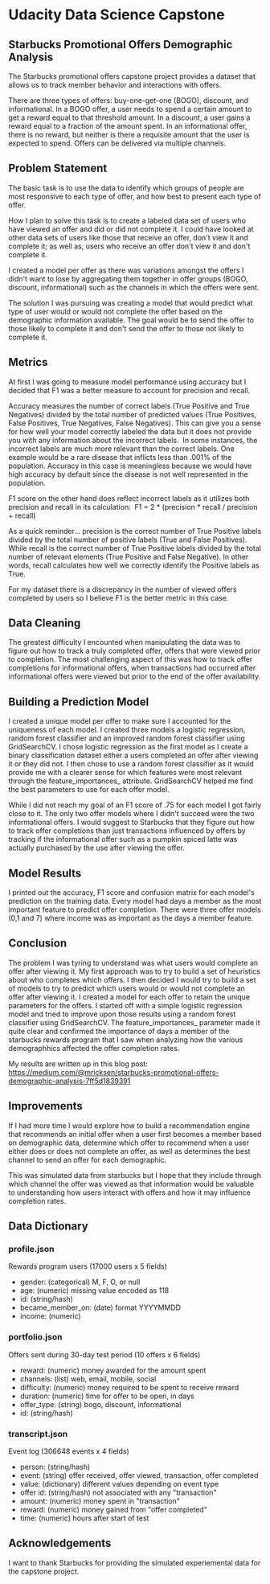# Udacity Data Science Capstone

## Starbucks Promotional Offers Demographic Analysis
The Starbucks promotional offers capstone project provides a dataset that allows us to track member behavior and interactions with offers. 

There are three types of offers: buy-one-get-one (BOGO), discount, and informational. In a BOGO offer, a user needs to spend a certain amount to get a reward equal to that threshold amount. In a discount, a user gains a reward equal to a fraction of the amount spent. In an informational offer, there is no reward, but neither is there a requisite amount that the user is expected to spend. Offers can be delivered via multiple channels.

## Problem Statement
The basic task is to use the data to identify which groups of people are most responsive to each type of offer, and how best to present each type of offer.

How I plan to solve this task is to create a labeled data set of users who have viewed an offer and did or did not complete it. I could have looked at other data sets of users like those that receive an offer, don't view it and complete it; as well as, users who receive an offer don't view it and don't complete it. 

I created a model per offer as there was variations amongst the offers I didn't want to lose by aggregating them together in offer groups (BOGO, discount, informational) such as the channels in which the offers were sent. 

The solution I was pursuing was creating a model that would predict what type of user would or would not complete the offer based on the demographic information available. The goal would be to send the offer to those likely to complete it and don't send the offer to those not likely to complete it. 

## Metrics
At first I was going to measure model performance using accuracy but I decided that F1 was a better measure to account for precision and recall. 

Accuracy measures the number of correct labels (True Positive and True Negatives) divided by the total number of predicted values (True Positives, False Positives, True Negatives, False Negatives). This can give you a sense for how well your model correctly labeled the data but it does not provide you with any information about the incorrect labels. 
In some instances, the incorrect labels are much more relevant than the correct labels. One example would be a rare disease that inflicts less than .001% of the population. Accuracy in this case is meaningless because we would have high accuracy by default since the disease is not well represented in the population. 

F1 score on the other hand does reflect incorrect labels as it utilizes both precision and recall in its calculation: 
F1 = 2 * (precision * recall / precision + recall)

As a quick reminder… precision is the correct number of True Positive labels divided by the total number of positive labels (True and False Positives). While recall is the correct number of True Positive labels divided by the total number of relevant elements (True Positive and False Negative). In other words, recall calculates how well we correctly identify the Positive labels as True. 

For my dataset there is a discrepancy in the number of viewed offers completed by users so I believe F1 is the better metric in this case.



## Data Cleaning
The greatest difficulty I encounted when manipulating the data was to figure out how to track a truly completed offer, offers that were viewed prior to completion. The most challenging aspect of this was how to track offer completions for informational offers, when transactions had occurred after informational offers were viewed but prior to the end of the offer availability. 

## Building a Prediction Model
I created a unique model per offer to make sure I accounted for the uniqueness of each model. I created three models a logistic regression, random forest classifier and an improved random forest classifier using GridSearchCV. I chose logistic regression as the first model as I create a binary classification dataset either a users completed an offer after viewing it or they did not. I then chose to use a random forest classifier as it would provide me with a clearer sense for which features were most relevant through the feature_importances_ attribute. GridSearchCV helped me find the best parameters to use for each offer model. 

While I did not reach my goal of an F1 score of .75 for each model I got fairly close to it. The only two offer models where I didn't succeed were the two informational offers. I would suggest to Starbucks that they figure out how to track offer completions than just transactions influenced by offers by tracking if the informational offer such as a pumpkin spiced latte was actually purchased by the use after viewing the offer. 

## Model Results
I printed out the accuracy, F1 score and confusion matrix for each model's prediction on the training data. Every model had days a member as the most important feature to predict offer completion. There were three offer models (0,1 and 7) where income was as important as the days a member feature.


## Conclusion
The problem I was tyring to understand was what users would complete an offer after viewing it. My first approach was to try to build a set of heuristics about who completes which offers. I then decided I would try to build a set of models to try to predict which users would or would not complete an offer after viewing it. I created a model for each offer to retain the unique parameters for the offers. I started off with a simple logistic regression model and tried to improve upon those results using a random forest classifier using GridSearchCV. The feature_importances_ parameter made it quite clear and confirmed the importance of days a member of the starbucks rewards program that I saw when analyzing how the various demographhics affected the offer completion rates.

My results are written up in this blog post: https://medium.com/@mricksen/starbucks-promotional-offers-demographic-analysis-7ff5d1839391

## Improvements
If I had more time I would explore how to build a recommendation engine that recommends an initial offer when a user first becomes a member based on demographic data, determine which offer to recommend when a user either does or does not complete an offer, as well as determines the best channel to send an offer for each demographic.

This was simulated data from starbucks but I hope that they include through which channel the offer was viewed as that information would be valuable to understanding how users interact with offers and how it may influence completion rates.

## Data Dictionary
### profile.json
Rewards program users (17000 users x 5 fields)
- gender: (categorical) M, F, O, or null
- age: (numeric) missing value encoded as 118
- id: (string/hash)
- became_member_on: (date) format YYYYMMDD
- income: (numeric)

### portfolio.json
Offers sent during 30-day test period (10 offers x 6 fields)
- reward: (numeric) money awarded for the amount spent
- channels: (list) web, email, mobile, social
- difficulty: (numeric) money required to be spent to receive reward
- duration: (numeric) time for offer to be open, in days
- offer_type: (string) bogo, discount, informational
- id: (string/hash)

### transcript.json
Event log (306648 events x 4 fields)
- person: (string/hash)
- event: (string) offer received, offer viewed, transaction, offer completed
- value: (dictionary) different values depending on event type
- offer id: (string/hash) not associated with any "transaction"
- amount: (numeric) money spent in "transaction"
- reward: (numeric) money gained from "offer completed"
- time: (numeric) hours after start of test


## Acknowledgements
I want to thank Starbucks for providing the simulated experiemental data for the capstone project.
